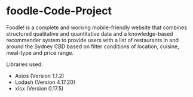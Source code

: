 # foodle-Code-Project
Foodle! is a complete and working mobile-friendly website that combines structured qualitative and quantitative data and a knowledge-based recommender system to provide users with a list of restaurants in and around the Sydney CBD based on filter conditions of location, cuisine, meal-type and price range.

Libraries used: 
- Axios (Version 1.1.2)
- Lodash (Version 4.17.20)
- xlsx (Version 0.17.5) 
